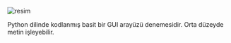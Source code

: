 ![resim](https://github.com/user-attachments/assets/d0a15a7d-e2a2-4c19-ab35-25b7e9f93e2d)

Python dilinde kodlanmış basit bir GUI arayüzü denemesidir.
Orta düzeyde metin işleyebilir.
